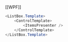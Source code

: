 [[WPF]] 

``` c#
<ListBox.Template>
	<ControlTemplate>
		<ItemsPresenter />
	</ControlTemplate>
</ListBox.Template>
```